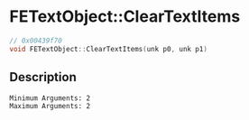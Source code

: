 # FETextObject::ClearTextItems
```c
// 0x00439f70
void FETextObject::ClearTextItems(unk p0, unk p1)
```
## Description
```
Minimum Arguments: 2
Maximum Arguments: 2
```
